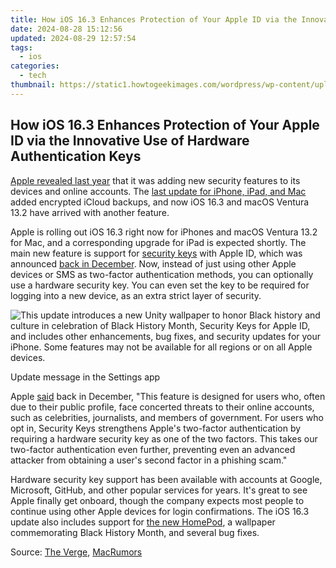 ```yaml
---
title: How iOS 16.3 Enhances Protection of Your Apple ID via the Innovative Use of Hardware Authentication Keys
date: 2024-08-28 15:12:56
updated: 2024-08-29 12:57:54
tags:
  - ios
categories:
  - tech
thumbnail: https://static1.howtogeekimages.com/wordpress/wp-content/uploads/2022/10/52422924111_62949d903b_o.jpg
---
```


## How iOS 16.3 Enhances Protection of Your Apple ID via the Innovative Use of Hardware Authentication Keys

[Apple revealed last year](https://sim-unlock.techidaily.com/in-2024-how-to-unlock-verizon-iphone-15-by-drfone-ios/) that it was adding new security features to its devices and online accounts. The [last update for iPhone, iPad, and Mac](https://digital-screen-recording.techidaily.com/in-2024-pinnacle-platforms-transforming-online-interaction/) added encrypted iCloud backups, and now iOS 16.3 and macOS Ventura 13.2 have arrived with another feature.

 Apple is rolling out iOS 16.3 right now for iPhones and macOS Ventura 13.2 for Mac, and a corresponding upgrade for iPad is expected shortly. The main new feature is support for [security keys](https://fox-access.techidaily.com/2024-approved-top-photography-choices-for-sharpest-4k-reflections/) with Apple ID, which was announced [back in December](https://digital-screen-recording.techidaily.com/updated-2024-approved-groundbreaking-biodegradable-film-technology-advice/). Now, instead of just using other Apple devices or SMS as two-factor authentication methods, you can optionally use a hardware security key. You can even set the key to be required for logging into a new device, as an extra strict layer of security.

![This update introduces a new Unity wallpaper to honor Black history and culture in celebration of Black History Month, Security Keys for Apple ID, and includes other enhancements, bug fixes, and security updates for your iPhone. Some features may not be available for all regions or on all Apple devices.](https://static1.howtogeekimages.com/wordpress/wp-content/uploads/2023/01/IMG_6231.png) 

Update message in the Settings app

 Apple [said](https://www.apple.com/newsroom/2022/12/apple-advances-user-security-with-powerful-new-data-protections/) back in December, "This feature is designed for users who, often due to their public profile, face concerted threats to their online accounts, such as celebrities, journalists, and members of government. For users who opt in, Security Keys strengthens Apple's two-factor authentication by requiring a hardware security key as one of the two factors. This takes our two-factor authentication even further, preventing even an advanced attacker from obtaining a user's second factor in a phishing scam."

 Hardware security key support has been available with accounts at Google, Microsoft, GitHub, and other popular services for years. It's great to see Apple finally get onboard, though the company expects most people to continue using other Apple devices for login confirmations. The iOS 16.3 update also includes support for [the new HomePod](https://extra-lessons.techidaily.com/complete-guide-to-windows-movie-maker-60-downloading-for-2024/), a wallpaper commemorating Black History Month, and several bug fixes.

 Source: [The Verge](https://www.theverge.com/2023/1/23/23567832/apple-ios-16-3-security-keys-advanced-data-protection-homepod?utm%5Fcampaign=theverge&utm%5Fcontent=chorus&utm%5Fmedium=social&utm%5Fsource=twitter), [MacRumors](https://www.macrumors.com/2023/01/23/apple-releases-macos-ventura-13-2/)

<ins class="adsbygoogle"
     style="display:block"
     data-ad-format="autorelaxed"
     data-ad-client="ca-pub-7571918770474297"
     data-ad-slot="1223367746"></ins>



<ins class="adsbygoogle"
     style="display:block"
     data-ad-client="ca-pub-7571918770474297"
     data-ad-slot="8358498916"
     data-ad-format="auto"
     data-full-width-responsive="true"></ins>
